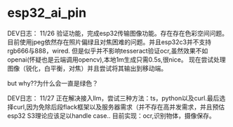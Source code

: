 # esp32_ai_pin

DEV日志：
11/26
验证功能，完成esp32传输图像功能。存在存在色彩空间问题。目前使用jpeg依然存在照片偏绿且对焦困难的问题。并且esp32c3并不支持rgb666与888，wired.
但是似乎并不影响tesseract验证ocr,虽然效果不如openai(怀疑也是云端调用opencv),本地1m生成只需0.5s,很nice。
现在尝试处理图像（锐化，白平衡，对焦）并且尝试将其输出到移动端。

but why??为什么会一直是绿色？

DEV日志：
11/27
正在解决接入llm，尝试三种方法：ts，python以及curl.最后选择curl,因为免除后段flack框架以及服务器需求（并不存在高并发需求，并且预估esp32 S3理论应该足以handle case..
目前实现：ocr,识别物体，摄像保存。


